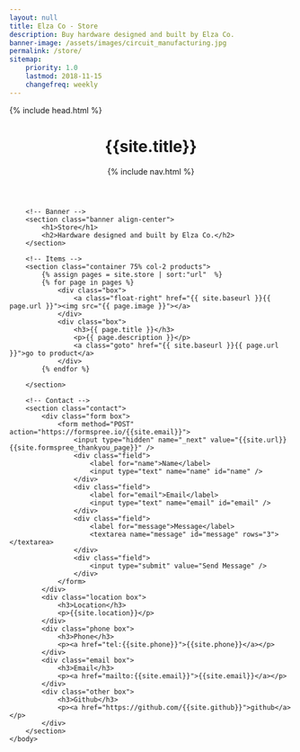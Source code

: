 ```yaml
---
layout: null
title: Elza Co - Store
description: Buy hardware designed and built by Elza Co.
banner-image: /assets/images/circuit_manufacturing.jpg
permalink: /store/
sitemap:
    priority: 1.0
    lastmod: 2018-11-15
    changefreq: weekly
---
```

<html>
	<head>
		{% include head.html %}
	</head>
	<body>
		<!-- Header -->
		<header>
			<h1>{{site.title}}</h1>
			<nav>
				{% include nav.html %} 
			</nav>
		</header>

		<!-- Banner -->
		<section class="banner align-center">
			<h1>Store</h1>
			<h2>Hardware designed and built by Elza Co.</h2>
		</section>

		<!-- Items -->
		<section class="container 75% col-2 products">
			{% assign pages = site.store | sort:"url"  %}
			{% for page in pages %}
				<div class="box">
					<a class="float-right" href="{{ site.baseurl }}{{ page.url }}"><img src="{{ page.image }}"></a>
				</div>
				<div class="box">
					<h3>{{ page.title }}</h3>
					<p>{{ page.description }}</p>
					<a class="goto" href="{{ site.baseurl }}{{ page.url }}">go to product</a>
				</div>
			{% endfor %}
			
		</section>

		<!-- Contact -->
		<section class="contact">
			<div class="form box">
				<form method="POST" action="https://formspree.io/{{site.email}}">
					<input type="hidden" name="_next" value="{{site.url}}{{site.formspree_thankyou_page}}" />
					<div class="field">
						<label for="name">Name</label>
						<input type="text" name="name" id="name" />
					</div>
					<div class="field">
						<label for="email">Email</label>
						<input type="text" name="email" id="email" />
					</div>
					<div class="field">
						<label for="message">Message</label>
						<textarea name="message" id="message" rows="3"></textarea>
					</div>
					<div class="field">
						<input type="submit" value="Send Message" />
					</div>
				</form>
			</div>
			<div class="location box">
				<h3>Location</h3>
				<p>{{site.location}}</p>
			</div>
			<div class="phone box">
				<h3>Phone</h3>
				<p><a href="tel:{{site.phone}}">{{site.phone}}</a></p>
			</div>
			<div class="email box">
				<h3>Email</h3>
				<p><a href="mailto:{{site.email}}">{{site.email}}</a></p>
			</div>
			<div class="other box">
				<h3>Github</h3>
				<p><a href="https://github.com/{{site.github}}">github</a></p>
			</div>
		</section>
	</body>
</html>